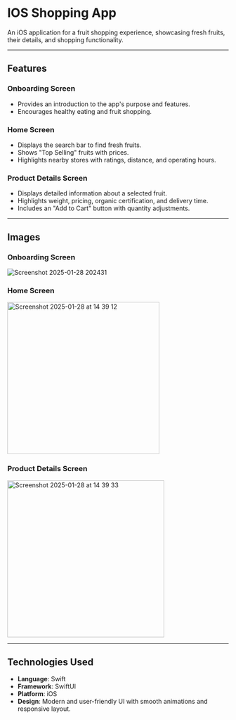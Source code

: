 # IOS Shopping App

An iOS application for a fruit shopping experience, showcasing fresh fruits, their details, and shopping functionality.

---

## Features

### Onboarding Screen
- Provides an introduction to the app's purpose and features.
- Encourages healthy eating and fruit shopping.

### Home Screen
- Displays the search bar to find fresh fruits.
- Shows "Top Selling" fruits with prices.
- Highlights nearby stores with ratings, distance, and operating hours.

### Product Details Screen
- Displays detailed information about a selected fruit.
- Highlights weight, pricing, organic certification, and delivery time.
- Includes an "Add to Cart" button with quantity adjustments.

---

## Images

### Onboarding Screen
![Screenshot 2025-01-28 202431](https://github.com/user-attachments/assets/24865d5a-bca9-4715-b4bf-dc20306677dd)


### Home Screen
<img width="346" alt="Screenshot 2025-01-28 at 14 39 12" src="https://github.com/user-attachments/assets/ebca688b-8f1f-429d-b33a-6c018dd57fd2" />


### Product Details Screen
<img width="357" alt="Screenshot 2025-01-28 at 14 39 33" src="https://github.com/user-attachments/assets/ddda82d9-5ca7-44ea-bd5b-c54f6cc09f7b" />


---

## Technologies Used
- **Language**: Swift
- **Framework**: SwiftUI
- **Platform**: iOS
- **Design**: Modern and user-friendly UI with smooth animations and responsive layout.
